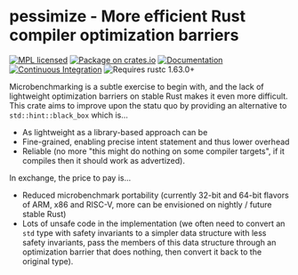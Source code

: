 # pessimize - More efficient Rust compiler optimization barriers

[![MPL licensed](https://img.shields.io/badge/license-MPL-blue.svg)](./LICENSE)
[![Package on crates.io](https://img.shields.io/crates/v/pessimize.svg)](https://crates.io/crates/pessimize)
[![Documentation](https://docs.rs/pessimize/badge.svg)](https://docs.rs/pessimize/)
[![Continuous
Integration](https://img.shields.io/github/actions/workflow/status/HadrienG2/pessimize/ci.yml?branch=master)](https://github.com/HadrienG2/pessimize/actions?query=workflow%3A%22Continuous+Integration%22)
![Requires rustc
1.63.0+](https://img.shields.io/badge/rustc-1.63.0+-lightgray.svg)

Microbenchmarking is a subtle exercise to begin with, and the lack of
lightweight optimization barriers on stable Rust makes it even more difficult.
This crate aims to improve upon the statu quo by providing an alternative to
`std::hint::black_box` which is...

- As lightweight as a library-based approach can be
- Fine-grained, enabling precise intent statement and thus lower overhead
- Reliable (no more "this might do nothing on some compiler targets", if it
  compiles then it should work as advertized).

In exchange, the price to pay is...

- Reduced microbenchmark portability (currently 32-bit and 64-bit flavors of
  ARM, x86 and RISC-V, more can be envisioned on nightly / future stable Rust)
- Lots of unsafe code in the implementation (we often need to convert an `std`
  type with safety invariants to a simpler data structure with less safety
  invariants, pass the members of this data structure through an optimization
  barrier that does nothing, then convert it back to the original type).
